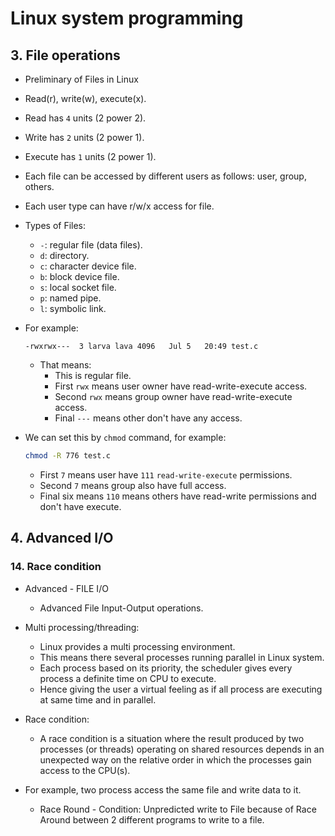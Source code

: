 # Linux system programming

## 3. File operations

- Preliminary of Files in Linux
- Read(r), write(w), execute(x).
- Read has `4` units (2 power 2).
- Write has `2` units (2 power 1).
- Execute has `1` units (2 power 1).
- Each file can be accessed by different users as follows: user, group, others.
- Each user type can have r/w/x access for file.

- Types of Files:
  - `-`: regular file (data files).
  - `d`: directory.
  - `c`: character device file.
  - `b`: block device file.
  - `s`: local socket file.
  - `p`: named pipe.
  - `l`: symbolic link.

- For example:

    ```text
    -rwxrwx---  3 larva lava 4096   Jul 5   20:49 test.c
    ```

  - That means:
    - This is regular file.
    - First `rwx` means user owner have read-write-execute access.
    - Second `rwx` means group owner have read-write-execute access.
    - Final `---` means other don't have any access.

- We can set this by `chmod` command, for example:

    ```bash
    chmod -R 776 test.c
    ```

  - First `7` means user have `111` `read-write-execute` permissions.
  - Second `7` means group also have full access.
  - Final six means `110` means others have read-write permissions and don't have execute.

## 4. Advanced I/O

### 14. Race condition

- Advanced - FILE I/O
  - Advanced File Input-Output operations.

- Multi processing/threading:
  - Linux provides a multi processing environment.
  - This means there several processes running parallel in Linux system.
  - Each process based on its priority, the scheduler gives every process a definite time on CPU to execute.
  - Hence giving the user a virtual feeling as if all process are executing at same time and in parallel.
- Race condition:
  - A race condition is a situation where the result produced by two processes (or threads) operating on shared resources depends in an unexpected way on the relative order in which the processes gain access to the CPU(s).

- For example, two process access the same file and write data to it.
  - Race Round - Condition: Unpredicted write to File because of Race Around between 2 different programs to write to a file.
